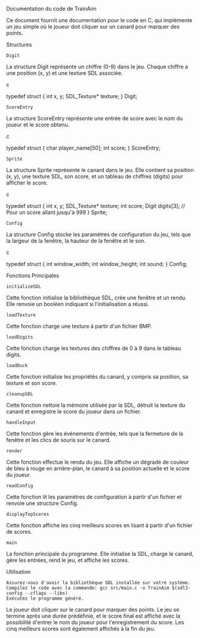 Documentation du code de TrainAim

Ce document fournit une documentation pour le code en C, qui implémente un jeu simple où le joueur doit cliquer sur un canard pour marquer des points.

Structures
    
    Digit

La structure Digit représente un chiffre (0-9) dans le jeu. Chaque chiffre a une position (x, y) et une texture SDL associée.

c

typedef struct {
    int x, y;
    SDL_Texture* texture;
} Digit;

    
    ScoreEntry

La structure ScoreEntry représente une entrée de score avec le nom du joueur et le score obtenu.

c

typedef struct {
    char player_name[50];
    int score;
} ScoreEntry;

    
    Sprite

La structure Sprite représente le canard dans le jeu. Elle contient sa position (x, y), une texture SDL, son score, et un tableau de chiffres (digits) pour afficher le score.

c

typedef struct {
    int x, y;
    SDL_Texture* texture;
    int score;
    Digit digits[3]; // Pour un score allant jusqu'à 999
} Sprite;


    Config

La structure Config stocke les paramètres de configuration du jeu, tels que la largeur de la fenêtre, la hauteur de la fenêtre et le son.

c

typedef struct {
    int window_width;
    int window_height;
    int sound;
} Config;


Fonctions Principales
    
    initializeSDL

Cette fonction initialise la bibliothèque SDL, crée une fenêtre et un rendu. Elle renvoie un booléen indiquant si l'initialisation a réussi.

    loadTexture

Cette fonction charge une texture à partir d'un fichier BMP.

    loadDigits

Cette fonction charge les textures des chiffres de 0 à 9 dans le tableau digits.

    loadDuck

Cette fonction initialise les propriétés du canard, y compris sa position, sa texture et son score.
    
    cleanupSDL

Cette fonction nettoie la mémoire utilisée par la SDL, détruit la texture du canard et enregistre le score du joueur dans un fichier.

    handleInput

Cette fonction gère les événements d'entrée, tels que la fermeture de la fenêtre et les clics de souris sur le canard.

    render

Cette fonction effectue le rendu du jeu. Elle affiche un dégradé de couleur de bleu à rouge en arrière-plan, le canard à sa position actuelle et le score du joueur.
    
    readConfig

Cette fonction lit les paramètres de configuration à partir d'un fichier et renvoie une structure Config.
    
    displayTopScores

Cette fonction affiche les cinq meilleurs scores en lisant à partir d'un fichier de scores.

    main

La fonction principale du programme. Elle initialise la SDL, charge le canard, gère les entrées, rend le jeu, et affiche les scores.


Utilisation

    Assurez-vous d'avoir la bibliothèque SDL installée sur votre système.
    Compilez le code avec la commande: gcc src/main.c -o TrainAim $(sdl2-config --cflags --libs)
    Exécutez le programme généré.

Le joueur doit cliquer sur le canard pour marquer des points. Le jeu se termine après une durée prédéfinie, et le score final est affiché avec la possibilité d'entrer le nom du joueur pour l'enregistrement du score. Les cinq meilleurs scores sont également affichés à la fin du jeu.